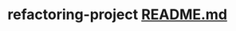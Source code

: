 # refactoring-project  [README.md](https://github.com/TVARA/refactoring-and-accessibility-project/files/7048957/README.md)

